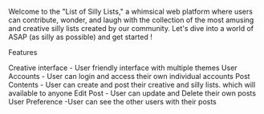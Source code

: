 Welcome to the "List of Silly Lists," a whimsical web platform where users can contribute, wonder, and laugh with the collection of the most amusing and creative silly lists created by our community. Let's dive into a world of ASAP (as silly as possible) and get started !

Features

Creative interface - User friendly interface with multiple themes
User Accounts - User can login and access their own individual accounts
Post Contents - User can create and post their creative and silly lists. which will available to anyone
Edit Post - User can update and Delete their own posts
User Preference -User can see the other users with their posts